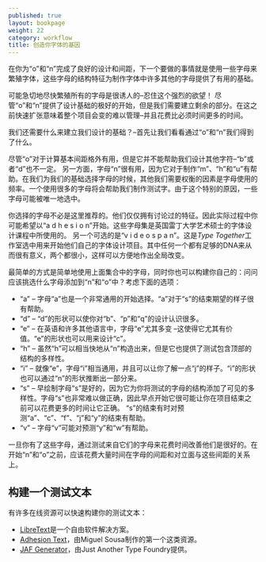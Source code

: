 ```yaml
---
published: true
layout: bookpage
weight: 22
category: workflow
title: 创造你字体的基因
---
```


在你为“o”和“n”完成了良好的设计和间距，下一个要做的事情就是使用一些字母来繁殖字体，这些字母的结构特征为制作字体中许多其他的字母提供了有用的基础。

可能急切地尽快繁殖所有的字母是很诱人的&ndash;忍住这个强烈的欲望！
尽管“o”和“n”提供了设计基础的极好的开始，但是我们需要建立剩余的部分。在这之前快速扩张意味着整个项目会变的难以管理&ndash;并且花费比必须时间更多的时间。

我们还需要什么来建立我们设计的基础？&ndash;首先让我们看看通过“o”和“n”我们得到了什么。

尽管“o”对于计算基本间距格外有用，但是它并不能帮助我们设计其他字符&ndash;“b”或者“d”也不一定。
另一方面，字母“n”很有用，因为它对于制作“m”、“h”和“u”有帮助。在我们为我们的基础选择字母的时候，其他我们需要权衡的因素是字母使用的频率。一个使用很多的字母将会帮助我们制作测试字。由于这个特别的原因，一些字母可能被唯一地选中。

你选择的字母不必是这里推荐的。他们仅仅拥有讨论过的特征。因此实际过程中你可能希望以“a d h e s i o n”开始。这些字母集是英国雷丁大学艺术硕士的字体设计课程中所使用的。
另一个可选的是“v i d e o s p a n”。这是*Type Together*工作室选中用来开始他们自己的字体设计项目。其中任何一个都有足够的DNA来从而很有意义，两个都很小，这样可以方便地作出全局改变。

最简单的方式是简单地使用上面集合中的字母，同时你也可以构建你自己的：问问应该挑选什么字母添加到“n”和“o”中？考虑下面的选项：

- “a” &ndash; 字母“a”也是一个非常通用的开始选择。“a”对于“s”的结束期望的样子很有帮助。
- “d” &ndash; “d”的形状可以使你对“b”、“p”和“q”的设计认识很多。
- “e” &ndash; 在英语和许多其他语言中，字母“e”尤其多变 &ndash;这使得它尤其有价值。“e”的形状也可以用来设计“c”。
- “h” &ndash; 虽然“h”可以相当快地从“n”构造出来，但是它也提供了测试包含顶部的结构的多样性。
- “i” &ndash; 就像“e”，字母“i”相当通用，并且可以让你了解一点“j”的样子。“i”的形状也可以通过“n”的形状推断出一部分来。
- “s” &ndash; 早绘制字母“s”是好的，因为它为你将测试的字母的结构添加了可见的多样性。字母“s”也非常难以做正确，因此早点开始它很可能让你在项目结束之前可以花费更多的时间让它正确。
“s”的结束有时对预测“a”、“c”、“f”、“j”和“y”的结束有帮助。
- “v” &ndash; 字母“v”可能对预测“y”和“w”有帮助。

一旦你有了这些字母，通过测试来自它们的字母来花费时间改善他们是很好的。在开始“n”和“o”之前，应该花费大量时间在字母的间距和对立面与这些间距的关系上。

## 构建一个测试文本

有许多在线资源可以快速构建你的测试文本：

- [LibreText]是一个自由软件解决方案。
- [Adhesion Text]，由Miguel Sousa制作的第一个这类资源。
- [JAF Generator]，由Just Another Type Foundry提供。

[LibreText]: http://libretext.org
[Adhesion Text]: http://www.adhesiontext.com/
[JAF Generator]: http://justanotherfoundry.com/generator